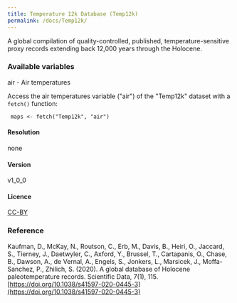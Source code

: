 ```yaml
---
title: Temperature 12k Database (Temp12k)
permalink: /docs/Temp12k/
---
```

A global compilation of quality-controlled, published, temperature-sensitive proxy records extending back 12,000 years through the Holocene.

### Available variables 

air - Air temperatures

Access the air temperatures variable ("air") of the "Temp12k" dataset with a `fetch()` function:

```{r}
 maps <- fetch("Temp12k", "air")

```

#### Resolution 

none

#### Version

v1_0_0

#### Licence

[CC-BY](https://creativecommons.org/licenses/#:~:text=CC%20BY,most%20accommodating%20of%20licenses%20offered.)

### Reference

Kaufman, D., McKay, N., Routson, C., Erb, M., Davis, B., Heiri, O., Jaccard, S., Tierney, J., Daetwyler, C., Axford, Y., Brussel, T., Cartapanis, O., Chase, B., Dawson, A., de Vernal, A., Engels, S., Jonkers, L., Marsicek, J., Moffa-Sanchez, P., Zhilich, S. (2020). A global database of Holocene paleotemperature records. Scientific Data, 7(1), 115. [https://doi.org/10.1038/s41597-020-0445-3](https://doi.org/10.1038/s41597-020-0445-3)




